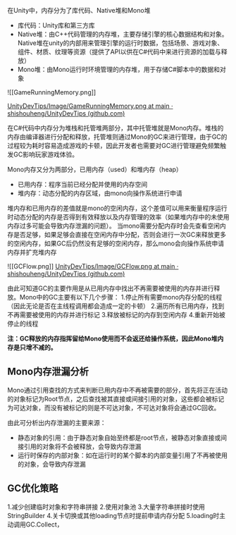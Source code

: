 在Unity中，内存分为了库代码、Native堆和Mono堆
- 库代码：Unity库和第三方库
- Native堆：由C++代码管理的内存堆，主要存储引擎的核心数据结构和对象。Native堆在unity的内部用来管理引擎的运行时数据，包括场景、游戏对象、组件、材质、纹理等资源（提供了API以供在C#代码中来进行资源的加载与释放）
- Mono堆：由Mono运行时环境管理的内存堆，用于存储C#脚本中的数据和对象

![[GameRunningMemory.png]]

[UnityDevTips/Image/GameRunningMemory.png at main · shishouheng/UnityDevTips (github.com)](https://github.com/shishouheng/UnityDevTips/blob/main/Image/GameRunningMemory.png)


在C#代码中内存分为堆栈和托管堆两部分，其中托管堆就是Mono内存。堆栈的内存由编译器进行分配和释放，托管堆则通过Mono的GC来进行管理，由于GC的过程较为耗时容易造成游戏的卡顿，因此开发者也需要对GC进行管理避免频繁触发GC影响玩家游戏体验。

Mono内存又分为两部分，已用内存（used）和堆内存（heap）
- 已用内存：程序当前已经分配并使用的内存空间
- 堆内存：动态分配的内存区域，由mono向操作系统进行申请

堆内存和已用内存的差值就是mono的空闲内存，这个差值可以用来衡量程序运行时动态分配的内存是否得到有效释放以及内存管理的效率（如果堆内存中的未使用内存过多可能会导致内存泄漏的问题）。
当mono需要分配内存时会先查看空闲内存是否足够，如果足够会直接在空闲内存中分配，否则会进行一次GC来释放更多的空闲内存，如果GC后仍然没有足够的空闲内存，那么mono会向操作系统申请内存并扩充堆内存

![[GCFlow.png]]
[UnityDevTips/Image/GCFlow.png at main · shishouheng/UnityDevTips (github.com)](https://github.com/shishouheng/UnityDevTips/blob/main/Image/GCFlow.png)

由此可知道GC的主要作用是从已用内存中找出不再需要被使用的内存并进行释放。Mono中的GC主要有以下几个步骤：
1.停止所有需要mono内存分配的线程（因此无论是否在主线程调用都会造成一定的卡顿）
2.遍历所有已用内存，找到不再需要被使用的内存并进行标记
3.释放被标记的内存到空闲内存
4.重新开始被停止的线程

**注：GC释放的内存指挥留给Mono使用而不会返还给操作系统，因此Mono堆内存是只增不减的。**



## Mono内存泄漏分析

Mono通过引用查找的方式来判断已用内存中不再被需要的部分，首先将正在活动的对象标记为Root节点，之后查找被其直接或间接引用的对象，这些都会被标记为可达对象，而没有被标记的则是不可达对象，不可达对象将会通过GC回收。

由此可分析出内存泄漏的主要来源：
- 静态对象的引用：由于静态对象自始至终都是root节点，被静态对象直接或间接引用的对象将不会被释放，会导致内存泄漏
- 运行时保存的内部对象：如在运行时的某个脚本的内部变量引用了不再被使用的对象，会导致内存泄漏


## GC优化策略

1.减少创建临时对象和字符串拼接
2.使用对象池
3.大量字符串拼接时使用StringBuilder
4.关卡切换或其他loading节点时提前申请内存分配
5.loading时主动调用GC.Collect，